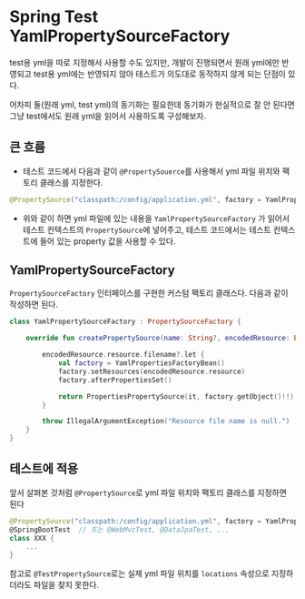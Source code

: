 # Spring Test YamlPropertySourceFactory

test용 yml을 따로 지정해서 사용할 수도 있지만, 개발이 진행되면서 원래 yml에만 반영되고 test용 yml에는 반영되지 않아 테스트가 의도대로 동작하지 않게 되는 단점이 있다.

어차피 둘(원래 yml, test yml)의 동기화는 필요한데 동기화가 현실적으로 잘 안 된다면 그냥 test에서도 원래 yml을 읽어서 사용하도록 구성해보자.

## 큰 흐름

- 테스트 코드에서 다음과 같이 `@PropertySouerce`를 사용해서 yml 파일 위치와 팩토리 클래스를 지정한다.

```kotlin
@PropertySource("classpath:/config/application.yml", factory = YamlPropertySourceFactory::class)
```

- 위와 같이 하면 yml 파일에 있는 내용을 `YamlPropertySourceFactory` 가 읽어서 테스트 컨텍스트의 `PropertySource`에 넣어주고, 테스트 코드에서는 테스트 컨텍스트에 들어 있는 property 값을 사용할 수 있다.

## YamlPropertySourceFactory

`PropertySourceFactory` 인터페이스를 구현한 커스텀 팩토리 클래스다. 다음과 같이 작성하면 된다.

```kotlin
class YamlPropertySourceFactory : PropertySourceFactory {

    override fun createPropertySource(name: String?, encodedResource: EncodedResource): PropertySource<*> {

        encodedResource.resource.filename?.let {
            val factory = YamlPropertiesFactoryBean()
            factory.setResources(encodedResource.resource)
            factory.afterPropertiesSet()

            return PropertiesPropertySource(it, factory.getObject()!!)
        }

        throw IllegalArgumentException("Resource file name is null.")
    }
}
```

## 테스트에 적용

앞서 살펴본 것처럼 `@PropertySource`로 yml 파일 위치와 팩토리 클래스를 지정하면 된다

```kotlin
@PropertySource("classpath:/config/application.yml", factory = YamlPropertySourceFactory::class)
@SpringBootTest  // 또는 @WebMvcTest, @DataJpaTest, ...
class XXX {
    ...
}
```

참고로 `@TestPropertySource`로는 실제 yml 파일 위치를 `locations` 속성으로 지정하더라도 파일을 찾지 못한다.

